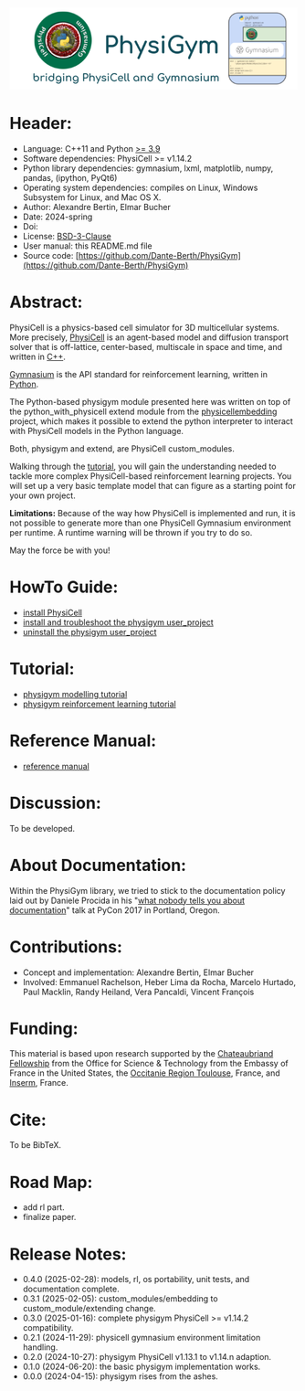 <!--
# find files with traling spaces:
find . -type f -exec egrep -l " +$" {} \;

# tag commit
git tag -a v0.0.0 -m'version 0.0.0'
git push --tag
-->

![physigym logo & title](man/img/physigym_title_v0.0.0.png)


# Header:

+ Language: C++11 and Python [>= 3.9](https://devguide.python.org/versions/)
+ Software dependencies: PhysiCell >= v1.14.2
+ Python library dependencies: gymnasium, lxml, matplotlib, numpy, pandas, (ipython, PyQt6)
+ Operating system dependencies: compiles on Linux, Windows Subsystem for Linux, and Mac OS X.
+ Author: Alexandre Bertin, Elmar Bucher
+ Date: 2024-spring
+ Doi:
+ License: [BSD-3-Clause](https://en.wikipedia.org/wiki/BSD_licenses)
+ User manual: this README.md file
+ Source code: [https://github.com/Dante-Berth/PhysiGym](https://github.com/Dante-Berth/PhysiGym)


# Abstract:

PhysiCell is a physics-based cell simulator for 3D multicellular systems.
More precisely, [PhysiCell](https://github.com/MathCancer/PhysiCell) is an agent-based model and diffusion transport solver that is off-lattice, center-based, multiscale in space and time, and written in [C++](https://en.wikipedia.org/wiki/C%2B%2B).

[Gymnasium](https://gymnasium.farama.org/main/) is the API standard for reinforcement learning, written in [Python](https://en.wikipedia.org/wiki/Python_(programming_language)).

The Python-based physigym module presented here was written on top of the python_with_physicell extend module from the [physicellembedding](https://github.com/elmbeech/physicellembedding) project, which makes it possible to extend the python interpreter to interact with PhysiCell models in the Python language.

Both, physigym and extend, are PhysiCell custom_modules.

Walking through the [tutorial](https://github.com/Dante-Berth/PhysiGym/blob/main/man/TUTORIAL_physigym.md), you will gain the understanding needed to tackle more complex PhysiCell-based reinforcement learning projects.
You will set up a very basic template model that can figure as a starting point for your own project.

**Limitations:** Because of the way how PhysiCell is implemented and run, it is not possible to generate more than one PhysiCell Gymnasium environment per runtime. A runtime warning will be thrown if you try to do so.

May the force be with you!


# HowTo Guide:

+ [install PhysiCell](https://github.com/Dante-Berth/PhysiGym/blob/main/man/HOWTO_physicell.md)
+ [install and troubleshoot the physigym user_project](https://github.com/Dante-Berth/PhysiGym/blob/main/man/HOWTO_physigym.md)
+ [uninstall the physigym user_project](https://github.com/Dante-Berth/PhysiGym/blob/main/man/HOWTO_purge.md)


# Tutorial:

+ [physigym modelling tutorial](https://github.com/Dante-Berth/PhysiGym/blob/main/man/TUTORIAL_physigym_model.md)
+ [physigym reinforcement learning tutorial](https://github.com/Dante-Berth/PhysiGym/blob/main/man/TUTORIAL_physigym_rl.md)


# Reference Manual:

+ [reference manual](https://github.com/Dante-Berth/PhysiGym/blob/main/man/REFERENCE.md)


# Discussion:

To be developed.


# About Documentation:

Within the PhysiGym library, we tried to stick to the documentation policy laid out by Daniele Procida in his "[what nobody tells you about documentation](https://www.youtube.com/watch?v=azf6yzuJt54)" talk at PyCon 2017 in Portland, Oregon.


# Contributions:

+ Concept and implementation: Alexandre Bertin, Elmar Bucher
+ Involved: Emmanuel Rachelson, Heber Lima da Rocha, Marcelo Hurtado, Paul Macklin, Randy Heiland, Vera Pancaldi, Vincent François


# Funding:

This material is based upon research supported by the [Chateaubriand Fellowship](https://chateaubriand-fellowship.org/) from the Office for Science & Technology from the Embassy of France in the United States, the [Occitanie Region Toulouse](https://www.laregion.fr/), France, and [Inserm](https://www.inserm.fr/en/home/), France.


# Cite:

To be BibTeX.


# Road Map:

+ add rl part.
+ finalize paper.

# Release Notes:

+ 0.4.0 (2025-02-28): models, rl, os portability, unit tests, and documentation complete.
+ 0.3.1 (2025-02-05): custom_modules/embedding to custom_module/extending change.
+ 0.3.0 (2025-01-16): complete physigym PhysiCell >= v1.14.2 compatibility.
+ 0.2.1 (2024-11-29): physicell gymnasium environment limitation handling.
+ 0.2.0 (2024-10-27): physigym PhysiCell v1.13.1 to v1.14.n adaption.
+ 0.1.0 (2024-06-20): the basic physigym implementation works.
+ 0.0.0 (2024-04-15): physigym rises from the ashes.

